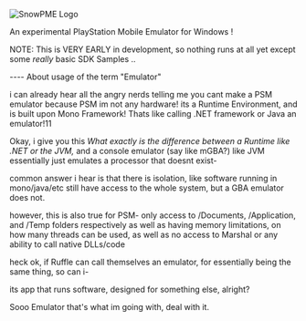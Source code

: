 ![SnowPME Logo](https://raw.githubusercontent.com/KuromeSan/SnowPME/master/Logo.png)

An experimental PlayStation Mobile Emulator for Windows !

NOTE: This is VERY EARLY in development, so nothing runs at all yet except some *really* basic SDK Samples .. 



---- About usage of the term "Emulator" 

i can already hear all the angry nerds telling me you cant make a PSM emulator because PSM im not any hardware!
its a Runtime Environment, and is built upon Mono Framework! Thats like calling .NET framework or Java an emulator!11


Okay, i give you this *What exactly is the difference between a Runtime like .NET or the JVM,* and a console emulator (say like mGBA?)
like JVM essentially just emulates a processor that doesnt exist- 


common answer i hear is that there is isolation, like software running in mono/java/etc still have access to the whole system,
but a GBA emulator does not.


however, this is also true for PSM- only access to /Documents, /Application, and /Temp folders respectively
as well as having memory limitations, on how many threads can be used, as well as no access to Marshal or any ability to call native DLLs/code


heck ok, if Ruffle can call themselves an emulator, for essentially being the same thing, so can i-


its app that runs software, designed for something else, alright?


Sooo Emulator that's what im going with, deal with it.
